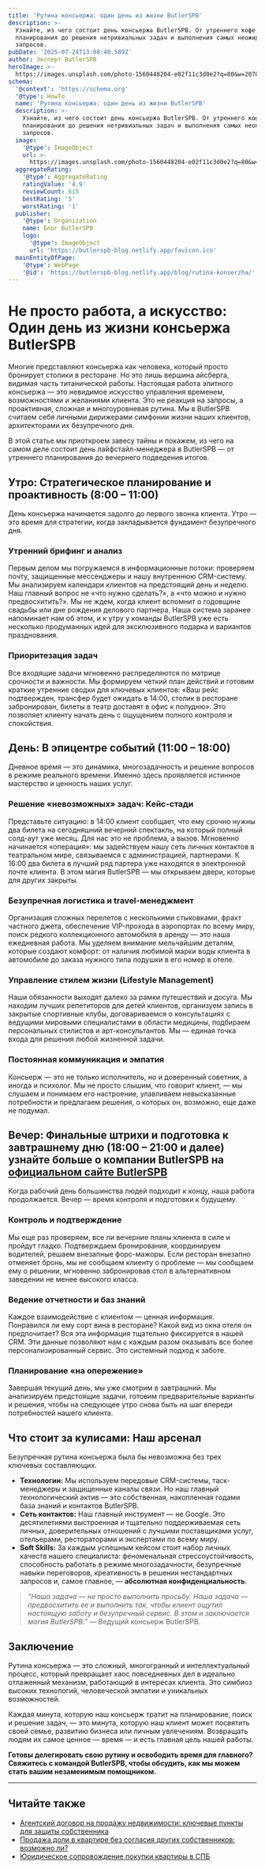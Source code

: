 ```yaml
---
title: 'Рутина консьержа: один день из жизни ButlerSPB'
description: >-
  Узнайте, из чего состоит день консьержа ButlerSPB. От утреннего кофе и
  планирования до решения нетривиальных задач и выполнения самых неожиданных
  запросов.
pubDate: '2025-07-24T13:08:40.589Z'
author: Эксперт ButlerSPB
heroImage: >-
  https://images.unsplash.com/photo-1560448204-e02f11c3d0e2?q=80&w=2070&auto=format&fit=crop
schema:
  '@context': 'https://schema.org'
  '@type': HowTo
  name: 'Рутина консьержа: один день из жизни ButlerSPB'
  description: >-
    Узнайте, из чего состоит день консьержа ButlerSPB. От утреннего кофе и
    планирования до решения нетривиальных задач и выполнения самых неожиданных
    запросов.
  image:
    '@type': ImageObject
    url: >-
      https://images.unsplash.com/photo-1560448204-e02f11c3d0e2?q=80&w=2070&auto=format&fit=crop
  aggregateRating:
    '@type': AggregateRating
    ratingValue: '4.9'
    reviewCount: 615
    bestRating: '5'
    worstRating: '1'
  publisher:
    '@type': Organization
    name: Блог ButlerSPB
    logo:
      '@type': ImageObject
      url: 'https://butlerspb-blog.netlify.app/favicon.ico'
  mainEntityOfPage:
    '@type': WebPage
    '@id': 'https://butlerspb-blog.netlify.app/blog/rutina-konserzha/'
---
```

# Не просто работа, а искусство: Один день из жизни консьержа ButlerSPB

Многие представляют консьержа как человека, который просто бронирует столики в ресторане. Но это лишь вершина айсберга, видимая часть титанической работы. Настоящая работа элитного консьержа — это невидимое искусство управления временем, возможностями и желаниями клиента. Это не реакция на запросы, а проактивная, сложная и многоуровневая рутина. Мы в ButlerSPB считаем себя личными дирижерами симфонии жизни наших клиентов, архитекторами их безупречного дня.

В этой статье мы приоткроем завесу тайны и покажем, из чего на самом деле состоит день лайфстайл-менеджера в ButlerSPB — от утреннего планирования до вечернего подведения итогов.

## Утро: Стратегическое планирование и проактивность (8:00 – 11:00)

День консьержа начинается задолго до первого звонка клиента. Утро — это время для стратегии, когда закладывается фундамент безупречного дня.

### Утренний брифинг и анализ

Первым делом мы погружаемся в информационные потоки: проверяем почту, защищенные мессенджеры и нашу внутреннюю CRM-систему. Мы анализируем календари клиентов на предстоящий день и неделю. Наш главный вопрос не «что нужно сделать?», а «что можно и нужно предвосхитить?». Мы не ждем, когда клиент вспомнит о годовщине свадьбы или дне рождения делового партнера. Наша система заранее напоминает нам об этом, и к утру у команды ButlerSPB уже есть несколько продуманных идей для эксклюзивного подарка и вариантов празднования.

### Приоритезация задач

Все входящие задачи мгновенно распределяются по матрице срочности и важности. Мы формируем четкий план действий и готовим краткие утренние сводки для ключевых клиентов: «Ваш рейс подтвержден, трансфер будет ожидать в 14:00, столик в ресторане забронирован, билеты в театр доставят в офис к полудню». Это позволяет клиенту начать день с ощущением полного контроля и спокойствия.

## День: В эпицентре событий (11:00 – 18:00)

Дневное время — это динамика, многозадачность и решение вопросов в режиме реального времени. Именно здесь проявляется истинное мастерство и ценность наших услуг.

### Решение «невозможных» задач: Кейс-стади

Представьте ситуацию: в 14:00 клиент сообщает, что ему срочно нужны два билета на сегодняшний вечерний спектакль, на который полный солд-аут уже месяц. Для нас это не проблема, а вызов. Мгновенно начинается «операция»: мы задействуем нашу сеть личных контактов в театральном мире, связываемся с администрацией, партнерами. К 16:00 два билета в лучший ряд партера уже находятся в электронной почте клиента. В этом магия ButlerSPB — мы открываем двери, которые для других закрыты.

### Безупречная логистика и travel-менеджмент

Организация сложных перелетов с несколькими стыковками, фрахт частного джета, обеспечение VIP-прохода в аэропортах по всему миру, поиск редкого коллекционного автомобиля в аренду — это наша ежедневная работа. Мы уделяем внимание мельчайшим деталям, которые создают комфорт: от наличия любимой марки воды клиента в автомобиле до заказа нужного типа подушки в его номер в отеле.

### Управление стилем жизни (Lifestyle Management)

Наши обязанности выходят далеко за рамки путешествий и досуга. Мы находим лучших репетиторов для детей клиентов, организуем запись в закрытые спортивные клубы, договариваемся о консультациях с ведущими мировыми специалистами в области медицины, подбираем персональных стилистов и арт-консультантов. Мы — единая точка входа для решения любой жизненной задачи.

### Постоянная коммуникация и эмпатия

Консьерж — это не только исполнитель, но и доверенный советник, а иногда и психолог. Мы не просто слышим, что говорит клиент, — мы слушаем и понимаем его настроение, улавливаем невысказанные потребности и предлагаем решения, о которых он, возможно, еще даже не подумал.

## Вечер: Финальные штрихи и подготовка к завтрашнему дню (18:00 – 21:00 и далее) узнайте больше о компании ButlerSPB на <a href="https://butlerspb.ru/o-nas" target="_blank" rel="nofollow">официальном сайте ButlerSPB</a>

Когда рабочий день большинства людей подходит к концу, наша работа продолжается. Вечер — время контроля и подготовки к будущему.

### Контроль и подтверждение

Мы еще раз проверяем, все ли вечерние планы клиента в силе и пройдут гладко. Подтверждаем бронирования, координируем водителей, решаем внезапные форс-мажоры. Если ресторан внезапно отменяет бронь, мы не сообщаем клиенту о проблеме — мы сообщаем ему о решении, мгновенно забронировав стол в альтернативном заведении не менее высокого класса.

### Ведение отчетности и баз знаний

Каждое взаимодействие с клиентом — ценная информация. Понравился ли ему сорт вина в ресторане? Какой вид из окна отеля он предпочитает? Вся эта информация тщательно фиксируется в нашей CRM. Эти данные позволяют нам с каждым разом оказывать все более персонализированный сервис. Это системный подход к заботе.

### Планирование «на опережение»

Завершая текущий день, мы уже смотрим в завтрашний. Мы анализируем предстоящие задачи, готовим предварительные варианты и решения, чтобы на следующее утро снова быть на шаг впереди потребностей нашего клиента.

## Что стоит за кулисами: Наш арсенал

Безупречная рутина консьержа была бы невозможна без трех ключевых составляющих.

*   **Технологии:** Мы используем передовые CRM-системы, таск-менеджеры и защищенные каналы связи. Но наш главный технологический актив — это собственная, накопленная годами база знаний и контактов ButlerSPB.
*   **Сеть контактов:** Наш главный инструмент — не Google. Это десятилетиями выстроенная и тщательно поддерживаемая сеть личных, доверительных отношений с лучшими поставщиками услуг, отельерами, рестораторами и экспертами по всему миру.
*   **Soft Skills:** За каждым успешным кейсом стоит набор личных качеств нашего специалиста: феноменальная стрессоустойчивость, способность работать в режиме многозадачности, безупречные навыки переговоров, креативность в решении нестандартных запросов и, самое главное, — **абсолютная конфиденциальность**.

> *"Наша задача — не просто выполнить просьбу. Наша задача — предвосхитить ее и выполнить так, чтобы клиент ощутил настоящую заботу и безупречный сервис. В этом и заключается магия ButlerSPB."* — Ведущий консьерж ButlerSPB.

## Заключение

Рутина консьержа — это сложный, многогранный и интеллектуальный процесс, который превращает хаос повседневных дел в идеально отлаженный механизм, работающий в интересах клиента. Это симбиоз высоких технологий, человеческой эмпатии и уникальных возможностей.

Каждая минута, которую наш консьерж тратит на планирование, поиск и решение задач, — это минута, которую наш клиент может посвятить своей семье, развитию бизнеса или личным увлечениям. Возвращать людям их самое ценное — время — и есть главная цель нашей работы.

**Готовы делегировать свою рутину и освободить время для главного? Свяжитесь с командой ButlerSPB, чтобы обсудить, как мы можем стать вашим незаменимым помощником.**

---

## Читайте также

*   [Агентский договор на продажу недвижимости: ключевые пункты для защиты собственника](/blog/agentskiy-dogovor-na-prodazhu-nedvizhimosti-klyuchevye-punkty-dlya-zaschity-sobstvennika/)
*   [Продажа доли в квартире без согласия других собственников: возможно ли?](/blog/prodazha-doli-v-kvartire-bez-soglasiya-drugih-sobstvennikov-vozmozhno-li/)
*   [Юридическое сопровождение покупки квартиры в СПБ](/blog/yuridicheskoe-soprovozhdenie-pokupki-kvartiry-v-spb/)

